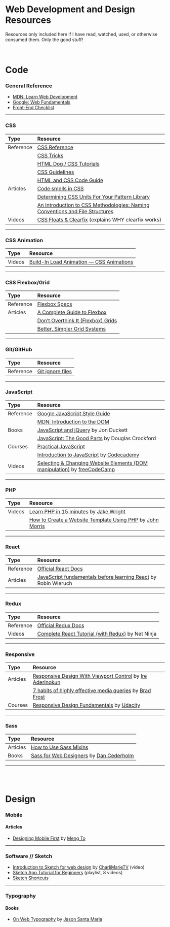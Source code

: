 # Web Development and Design Resources

Resources only included here if I have read, watched, used, or otherwise consumed them. Only the good stuff!

<br>

# Code

### General Reference

* [MDN: Learn Web Development](https://developer.mozilla.org/en-US/docs/Learn)
* [Google: Web Fundamentals](https://developers.google.com/web/fundamentals/)
* [Front-End Checklist](https://github.com/thedaviddias/Front-End-Checklist)

- - - 

### CSS

| Type | Resource |
| :--- | :--- |
| Reference | [CSS Reference](http://cssreference.io/)
||[CSS Tricks](https://css-tricks.com/)
||[HTML Dog / CSS Tutorials](http://htmldog.com/guides/css/)
||[CSS Guidelines](https://cssguidelin.es/)
||[HTML and CSS Code Guide](http://codeguide.co)
| Articles | [Code smells in CSS](https://csswizardry.com/2012/11/code-smells-in-css)
||[Determining CSS Units For Your Pattern Library](http://www.alwaystwisted.com/articles/determining-css-units-for-your-pattern-library)
||[An Introduction to CSS Methodologies: Naming Conventions and File Structures](https://codepen.io/hidanielle/post/css-methodologies-naming-conventions-and-file-structures)
| Videos | [CSS Floats & Clearfix](https://www.youtube.com/watch?v=b92sObtQGzA&feature=youtu.be) (explains WHY clearfix works)

- - - 

### CSS Animation

| Type | Resource |
| :--- | :--- |
| Videos | [Build-In Load Animation — CSS Animations](https://www.youtube.com/watch?v=AWAnrQCYsVM&t=11s)

- - - 

### CSS Flexbox/Grid

| Type | Resource |
| :--- | :--- |
| Reference | [Flexbox Specs](https://www.w3.org/TR/css-flexbox/)
| Articles | [A Complete Guide to Flexbox](https://css-tricks.com/snippets/css/a-guide-to-flexbox/)
|| [Don’t Overthink It (Flexbox) Grids](https://css-tricks.com/dont-overthink-flexbox-grids/)
|| [Better, Simpler Grid Systems](https://philipwalton.github.io/solved-by-flexbox/demos/grids/)

- - - 

### Git/GitHub

| Type | Resource |
| :--- | :--- |
| Reference | [Git ignore files](https://help.github.com/articles/ignoring-files/)

- - - 

### JavaScript

| Type | Resource |
| :--- | :--- |
| Reference | [Google JavaScript Style Guide](https://google.github.io/styleguide/jsguide.html)
|| [MDN: Introduction to the DOM](https://developer.mozilla.org/en-US/docs/Web/API/Document_Object_Model/Introduction)
| Books | [JavaScript and jQuery](http://javascriptbook.com/) by Jon Duckett
| | [JavaScript: The Good Parts](http://shop.oreilly.com/product/9780596517748.do) by Douglas Crockford
| Courses | [Practical JavaScript](https://watchandcode.com/p/practical-javascript)
|| [Introduction to JavaScript](https://www.codecademy.com/learn/introduction-to-javascript) by [Codecademy](https://www.codecademy.com)
| Videos | [Selecting & Changing Website Elements (DOM manipulation)](https://www.youtube.com/watch?v=eaLKqoB9Fu0) by [freeCodeCamp](https://www.youtube.com/channel/UC8butISFwT-Wl7EV0hUK0BQ)

- - - 

### PHP

| Type | Resource |
| :--- | :--- |
| Videos | [Learn PHP in 15 minutes](https://www.youtube.com/watch?v=ZdP0KM49IVk) by [Jake Wright](https://www.youtube.com/user/jaketvee/videos)
|| [How to Create a Website Template Using PHP](https://www.youtube.com/watch?v=lUFXLHqi-uQ) by [John Morris](https://www.youtube.com/channel/UCFh7FvnJ_0sVP4V0rZe6AaA)

- - - 

### React

| Type | Resource |
| :--- | :--- |
| Reference | [Official React Docs](https://reactjs.org/docs/getting-started.html)
| Articles | [JavaScript fundamentals before learning React](http://javascriptbook.com/) by Robin Wieruch

- - - 

### Redux

| Type | Resource |
| :--- | :--- |
| Reference | [Official Redux Docs](https://react-redux.js.org/introduction/quick-start)
| Videos | [Complete React Tutorial (with Redux)](https://www.youtube.com/playlist?list=PL4cUxeGkcC9ij8CfkAY2RAGb-tmkNwQHG) by Net Ninja

- - - 

### Responsive

| Type | Resource |
| :--- | :--- |
| Articles | [Responsive Design With Viewport Control](https://bitsofco.de/responsive-design-viewport/) by [Ire Aderinokun](https://bitsofco.de/)
|| [7 habits of highly effective media queries](http://bradfrost.com/blog/post/7-habits-of-highly-effective-media-queries/) by [Brad Frost](http://bradfrost.com/)
| Courses | [Responsive Design Fundamentals](https://classroom.udacity.com/courses/ud893) by [Udacity](https://classroom.udacity.com)

- - - 

### Sass

| Type | Resource |
| :--- | :--- |
| Articles | [How to Use Sass Mixins](https://scotch.io/tutorials/how-to-use-sass-mixins)
| Books | [Sass for Web Designers](https://abookapart.com/products/sass-for-web-designers) by [Dan Cederholm](http://simplebits.com/)

- - - 

<br><br>

# Design

### Mobile

#### Articles
* [Designing Mobile First](https://medium.com/design-with-sketch/designing-mobile-first-a082d2b4a4c8) by [Meng To](https://medium.com/@mengto)

- - -

### Software // Sketch
* [Introduction to Sketch for web design](https://www.youtube.com/watch?v=BoYNYIp_cfY&t) by [CharliMarieTV](https://www.youtube.com/channel/UCScRSwdX0t31gjk3MYXIuYQ) (video)
* [Sketch App Tutorial for Beginners](https://www.youtube.com/watch?v=GoO1VMjJ9fk&list=PLZS9rF0GCDI4ulUDut3rt5QrgOd_RW-mJ) (playlist, 8 videos)
* [Sketch Shortcuts](http://sketchshortcuts.com/)

- - - 

### Typography

#### Books
* [On Web Typography](https://abookapart.com/products/on-web-typography) by [Jason Santa Maria](http://jasonsantamaria.com/)
